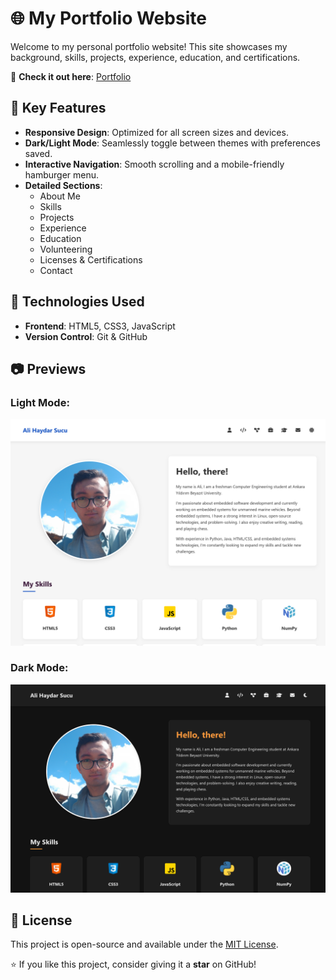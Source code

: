 # 🌐 My Portfolio Website

Welcome to my personal portfolio website! This site showcases my background, skills, projects, experience, education, and certifications.

🌟 **Check it out here**: [Portfolio](https://github.com/alihaydarsucu/alihaydarsucu.github.io)

## 📌 Key Features

- **Responsive Design**: Optimized for all screen sizes and devices.
- **Dark/Light Mode**: Seamlessly toggle between themes with preferences saved.
- **Interactive Navigation**: Smooth scrolling and a mobile-friendly hamburger menu.
- **Detailed Sections**:
  - About Me
  - Skills
  - Projects
  - Experience
  - Education
  - Volunteering
  - Licenses & Certifications
  - Contact

## 🚀 Technologies Used

- **Frontend**: HTML5, CSS3, JavaScript
- **Version Control**: Git & GitHub

## 📷 Previews

### **Light Mode:**

![Portfolio Screenshot](Images/readme_light.png)

### **Dark Mode:**

![Portfolio Screenshot](Images/readme_dark.png)

## 📜 License

This project is open-source and available under the [MIT License](LICENSE).

⭐ If you like this project, consider giving it a **star** on GitHub!
